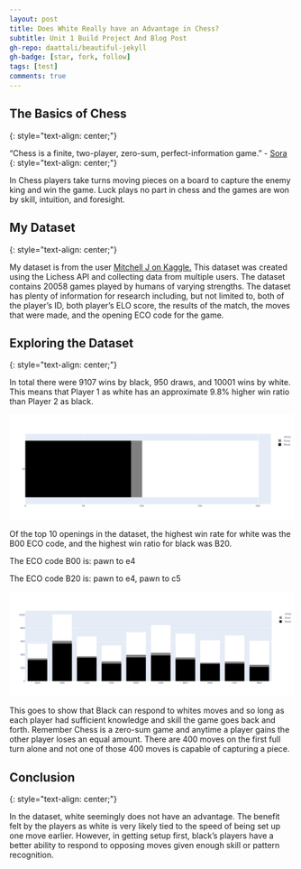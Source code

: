 ```yaml
---
layout: post
title: Does White Really have an Advantage in Chess?
subtitle: Unit 1 Build Project And Blog Post
gh-repo: daattali/beautiful-jekyll
gh-badge: [star, fork, follow]
tags: [test]
comments: true
---
```


## The Basics of Chess
{: style="text-align: center;"}

“Chess is a finite, two-player, zero-sum, perfect-information game.” - [Sora](https://www.springfieldspringfield.co.uk/view_episode_scripts.php?tv-show=no-game-no-life-2014&episode=s01e01)
{: style="text-align: center;"}

In Chess players take turns moving pieces on a board to capture the enemy king and win the game. Luck plays no part in chess and the games are won by skill, intuition, and foresight.

## My Dataset
{: style="text-align: center;"}

My dataset is from the user [Mitchell J on Kaggle.](https://www.kaggle.com/datasnaek/chess) This dataset was created using the Lichess API and collecting data from multiple users. The dataset contains 20058 games played by humans of varying strengths. The dataset has plenty of information for research including, but not limited to, both of the player’s ID, both player’s ELO score, the results of the match, the moves that were made, and the opening ECO code for the game.

## Exploring the Dataset
{: style="text-align: center;"}

In total there were 9107 wins by black, 950 draws, and 10001 wins by white. This means that Player 1 as white has an approximate 9.8% higher win ratio than Player 2 as black.

![all](/img/all.png)

Of the top 10 openings in the dataset, the highest win rate for white was the B00 ECO code, and the highest win ratio for black was B20.

The ECO code B00 is: pawn to e4

The ECO code B20 is: pawn to e4, pawn to c5

![top10eco](/img/top10eco.png)

This goes to show that Black can respond to whites moves and so long as each player had sufficient knowledge and skill the game goes back and forth. Remember Chess is a zero-sum game and anytime a player gains the other player loses an equal amount. There are 400 moves on the first full turn alone and not one of those 400 moves is capable of capturing a piece.

## Conclusion
{: style="text-align: center;"}

In the dataset, white seemingly does not have an advantage. The benefit felt by the players as white is very likely tied to the speed of being set up one move earlier. However, in getting setup first, black’s players have a better ability to respond to opposing moves given enough skill or pattern recognition.
